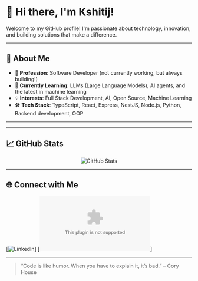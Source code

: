# 👋 Hi there, I'm Kshitij!

Welcome to my GitHub profile! I'm passionate about technology, innovation, and building solutions that make a difference.

---

## 🚀 About Me

- 💼 **Profession**: Software Developer (not currently working, but always building!)
- 🌱 **Currently Learning**: LLMs (Large Language Models), AI agents, and the latest in machine learning
- 💡 **Interests**: Full Stack Development, AI, Open Source, Machine Learning
- 🛠️ **Tech Stack**: TypeScript, React, Express, NestJS, Node.js, Python, Backend development, OOP

---


---

## 📈 GitHub Stats

<p align="center">
  <img src="https://github-readme-stats.vercel.app/api?username=Kshitij031998&show_icons=true&theme=radical" alt="GitHub Stats" />
</p>

---

## 🌐 Connect with Me

[![LinkedIn](https://www.linkedin.com/in/kshitij-jais-031998/)]
[![Email](kshitij5069@gmail.com)]

---

<!--
**Kshitij031998/Kshitij031998** is a ✨ special ✨ repository because its `README.md` (this file) appears on your GitHub profile.
-->

> “Code is like humor. When you have to explain it, it’s bad.” – Cory House
